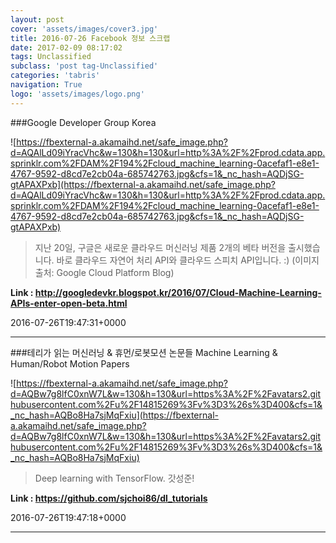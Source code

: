 ```yaml
---
layout: post
cover: 'assets/images/cover3.jpg'
title: 2016-07-26 Facebook 정보 스크랩
date: 2017-02-09 08:17:02
tags: Unclassified
subclass: 'post tag-Unclassified'
categories: 'tabris'
navigation: True
logo: 'assets/images/logo.png'
---
```


###Google Developer Group Korea

![https://fbexternal-a.akamaihd.net/safe_image.php?d=AQAlLd09iYracVhc&w=130&h=130&url=http%3A%2F%2Fprod.cdata.app.sprinklr.com%2FDAM%2F194%2Fcloud_machine_learning-0acefaf1-e8e1-4767-9592-d8cd7e2cb04a-685742763.jpg&cfs=1&_nc_hash=AQDjSG-gtAPAXPxb](https://fbexternal-a.akamaihd.net/safe_image.php?d=AQAlLd09iYracVhc&w=130&h=130&url=http%3A%2F%2Fprod.cdata.app.sprinklr.com%2FDAM%2F194%2Fcloud_machine_learning-0acefaf1-e8e1-4767-9592-d8cd7e2cb04a-685742763.jpg&cfs=1&_nc_hash=AQDjSG-gtAPAXPxb)

>지난 20일, 구글은 새로운 클라우드 머신러닝 제품 2개의 베타 버전을 출시했습니다. 바로 클라우드 자연어 처리 API와 클라우드 스피치 API입니다. :) (이미지 출처: Google Cloud Platform Blog)

**Link : <http://googledevkr.blogspot.kr/2016/07/Cloud-Machine-Learning-APIs-enter-open-beta.html>**

2016-07-26T19:47:31+0000

---

###테리가 읽는 머신러닝 & 휴먼/로봇모션 논문들 Machine Learning & Human/Robot Motion Papers

![https://fbexternal-a.akamaihd.net/safe_image.php?d=AQBw7g8lfC0xnW7L&w=130&h=130&url=https%3A%2F%2Favatars2.githubusercontent.com%2Fu%2F14815269%3Fv%3D3%26s%3D400&cfs=1&_nc_hash=AQBo8Ha7sjMqFxiu](https://fbexternal-a.akamaihd.net/safe_image.php?d=AQBw7g8lfC0xnW7L&w=130&h=130&url=https%3A%2F%2Favatars2.githubusercontent.com%2Fu%2F14815269%3Fv%3D3%26s%3D400&cfs=1&_nc_hash=AQBo8Ha7sjMqFxiu)

>Deep learning with TensorFlow. 갓성준!

**Link : <https://github.com/sjchoi86/dl_tutorials>**

2016-07-26T19:47:18+0000

---

